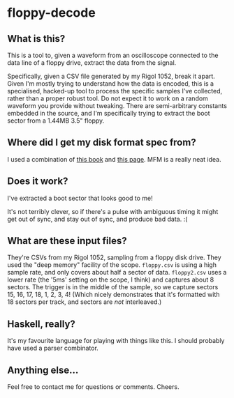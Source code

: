 # floppy-decode

## What is this?

This is a tool to, given a waveform from an oscilloscope connected to
the data line of a floppy drive, extract the data from the signal.

Specifically, given a CSV file generated by my Rigol 1052, break it
apart. Given I'm mostly trying to understand how the data is encoded,
this is a specialised, hacked-up tool to process the specific samples
I've collected, rather than a proper robust tool. Do not expect it to
work on a random waveform you provide without tweaking. There are
semi-arbitrary constants embedded in the source, and I'm specifically
trying to extract the boot sector from a 1.44MB 3.5" floppy.

## Where did I get my disk format spec from?

I used a combination of <a
href="https://books.google.co.uk/books?id=YeALBwAAQBAJ&pg=PA95">this
book</a> and <a
href="http://jlgconsult.pagesperso-orange.fr/Atari/diskette/diskette_en.htm">this
page</a>. MFM is a really neat idea.

## Does it work?

I've extracted a boot sector that looks good to me!

It's not terribly clever, so if there's a pulse with ambiguous timing
it might get out of sync, and stay out of sync, and produce bad data.
:(

## What are these input files?

They're CSVs from my Rigol 1052, sampling from a floppy disk drive.
They used the "deep memory" facility of the scope. `floppy.csv` is
using a high sample rate, and only covers about half a sector of data.
`floppy2.csv` uses a lower rate (the '5ms' setting on the scope, I
think) and captures about 8 sectors. The trigger is in the middle of
the sample, so we capture sectors 15, 16, 17, 18, 1, 2, 3, 4! (Which
nicely demonstrates that it's formatted with 18 sectors per track, and
sectors are *not* interleaved.)

## Haskell, really?

It's my favourite language for playing with things like this. I should
probably have used a parser combinator.

## Anything else...

Feel free to contact me for questions or comments. Cheers.
